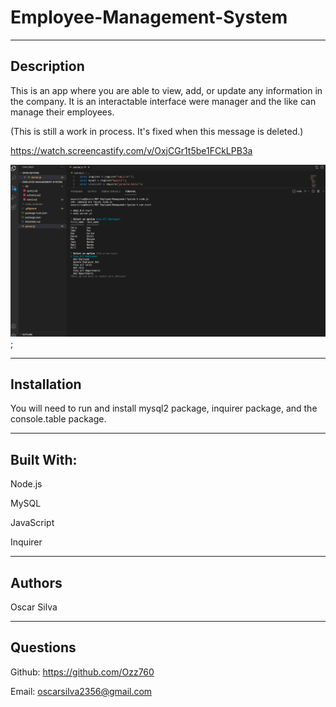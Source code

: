 # Employee-Management-System

---
## Description 

This is an app where you are able to view, add, or update any information in the company. It is an interactable interface were manager and the like can manage their employees. 

(This is still a work in process. It's fixed when this message is deleted.)

https://watch.screencastify.com/v/OxjCGr1t5be1FCkLPB3a

![Screenshot of the Homework](/ScreenshotofHW.png); 

---
## Installation 
You will need to run and install mysql2 package, inquirer package, and the console.table package. 

---
## Built With: 
Node.js 

MySQL

JavaScript 

Inquirer

---
## Authors 
Oscar Silva 

--- 
## Questions 
Github: https://github.com/Ozz760

Email: oscarsilva2356@gmail.com